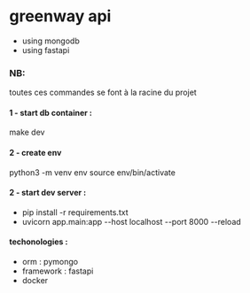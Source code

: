 # greenway api

- using mongodb
- using fastapi


### NB:
  toutes ces commandes se font à la racine du projet

#### 1 - start db container :
   make dev

#### 2 - create env

python3 -m venv env
source env/bin/activate

#### 2 - start dev server :

   - pip install -r requirements.txt
   - uvicorn app.main:app --host localhost --port 8000 --reload

#### techonologies :

- orm : pymongo
- framework : fastapi
- docker